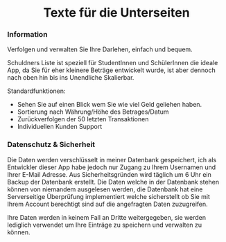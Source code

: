# <center>Texte für die Unterseiten</center>

### Information

Verfolgen und verwalten Sie Ihre Darlehen, einfach und bequem. 

Schuldners Liste ist speziell für StudentInnen und SchülerInnen die ideale App, da Sie für eher kleinere Beträge entwickelt wurde, ist aber dennoch nach oben hin bis ins Unendliche Skalierbar.

Standardfunktionen:

- Sehen Sie auf einen Blick wem Sie wie viel Geld geliehen haben.
- Sortierung nach Währung/Höhe des Betrages/Datum
- Zurückverfolgen der 50 letzten Transaktionen
- Individuellen Kunden Support



### Datenschutz & Sicherheit

Die Daten werden verschlüsselt in meiner Datenbank gespeichert, ich als Entwickler dieser App habe jedoch nur Zugang zu Ihrem Usernamen und Ihrer E-Mail Adresse. Aus Sicherheitsgründen wird täglich um 6 Uhr ein Backup der Datenbank erstellt. Die Daten welche in der Datenbank stehen können von niemandem ausgelesen werden, die Datenbank hat eine Serverseitige Überprüfung implementiert welche sicherstellt ob Sie mit Ihrem Account berechtigt sind auf die angefragten Daten zuzugreifen.

Ihre Daten werden in keinem Fall an Dritte weitergegeben, sie werden lediglich verwendet um Ihre Einträge zu speichern und verwalten zu können.